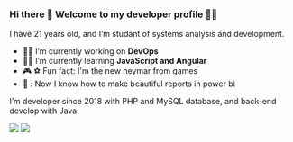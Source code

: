 ### Hi there 👋 Welcome to my developer profile 👨‍💻
I have 21 years old, and I’m studant of systems analysis and development.

- :man_technologist: I’m currently working on **DevOps**
- :student: I’m currently learning **JavaScript and Angular**
- :video_game: :soccer: Fun fact: I'm the new neymar from games
- :dizzy: : Now I know how to make beautiful reports in power bi

I’m developer since 2018 with PHP and MySQL database, and back-end develop with Java.
  
<div> 
  <a href="https://instagram.com/leonardo_bvb" target="_blank"><img src="https://img.shields.io/badge/-Instagram-%23E4405F?style=for-the-badge&logo=instagram&logoColor=white" target="_blank"></a>
  <a href = "mailto:leonardopimentellopes@gmail.com"><img src="https://img.shields.io/badge/-Gmail-%23333?style=for-the-badge&logo=gmail&logoColor=white" target="_blank"></a>
</div>
<!--
**LeonardoLopesFilho/LeonardoLopesFilho** is a ✨ _special_ ✨ repository because its `README.md` (this file) appears on your GitHub profile.
-->
